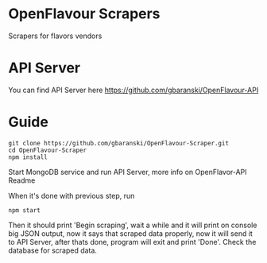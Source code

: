 # OpenFlavour Scrapers
Scrapers for flavors vendors

# API Server
You can find API Server here https://github.com/gbaranski/OpenFlavour-API

# Guide
```
git clone https://github.com/gbaranski/OpenFlavour-Scraper.git
cd OpenFlavour-Scraper
npm install
```
Start MongoDB service and run API Server, more info on OpenFlavor-API Readme

When it's done with previous step, run
```
npm start
```
Then it should print 'Begin scraping', wait a while and it will print on console big JSON output, now it says that scraped data properly, now it will send it to API Server, after thats done, program will exit and print 'Done'.
Check the database for scraped data.

